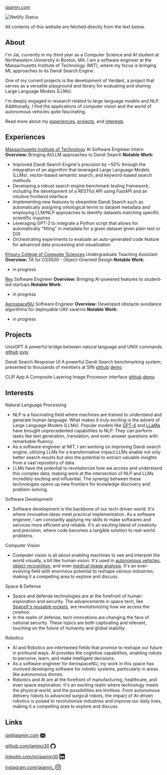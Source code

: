 <a href="https://www.jaiamin.com" target="_blank">jaiamin.com</a> 

<img src="https://api.netlify.com/api/v1/badges/47bbab0b-8270-4333-b00a-b1f61570d8b9/deploy-status" alt="Netlify Status" />

All contents of this website are fetched directly from the text below.

## About

I'm Jai, currently in my third year as a Computer Science and AI student at Northeastern University in Boston, MA. I am a software engineer at the Massachusetts Institute of Technology (MIT), where my focus is bringing ML approaches to its Dandi Search Engine.

One of my current projects is the development of Verdant, a project that serves as a versatile playground and library for evaluating and sharing Large Language Models (LLMs).

I'm deeply engaged in research related to large language models and NLP. Additionally, I find the applications of computer vision and the world of autonomous vehicles quite fascinating.

Read more about my <a href="#experiences">experiences</a>, <a href="#projects">projects</a>, and <a href="#interests">interests</a>.

## Experiences

<a href="https://www.mit.edu/" target="_blank">Massachusetts Institute of Technology</a>
AI Software Engineer Intern
<b>Overview: </b>Bringing AI/LLM approaches to Dandi Search
<b>Notable Work:</b>
- Improved Dandi Search Engine's precision by ~50% through the integration of an algorithm that leveraged Large Language Models (LLMs), vector-based semantic search, and keyword-based search methods
- Developing a robust search engine benchmark testing framework, including the development of a RESTful API using FastAPI and an intuitive frontend interface
- Implementing new features to streamline Dandi Search such as automatically assigning ontological terms to dataset metadata and employing LLM/NLP approaches to identify datasets matching specific scientific inquiries
- Leveraging GPT-3 to integrate a Python script that allows for automatically "filling" in metadata for a given dataset given plain text or DOI
- Orchestrating experiments to evaluate an auto-generated code feature for advanced data processing and visualization

<a href="https://www.khoury.northeastern.edu/" target="_blank">Khoury College of Computer Sciences</a>
Undergraduate Teaching Assistant
<b>Overview: </b>TA for CS3500 - Object-Oriented Design
<b>Notable Work:</b>
- in progress

<a href="https://www.rev.school/" target="_blank">Rev</a>
Software Engineer
<b>Overview: </b>Bringing AI-powered features to student-led startups
<b>Notable Work:</b>
- in progress

<a href="https://www.aerospacenu.com/nuav" target="_blank">AerospaceNU</a>
Software Engineer
<b>Overview: </b>Developed obstacle avoidance algorithms for deployable UAV swarms
<b>Notable Work:</b>
- in progress

## Projects

UnixGPT
A powerful bridge between natural language and UNIX commands
<a href="https://www.github.com/jamino30/UnixGPT" target="_blank">github</a>
<a href="https://pypi.org/project/unixgpt/" target="_blank">pypi</a>

Dandi Search Response UI
A powerful Dandi Search benchmarking system; presented to thousands of members at SfN
<a href="https://www.github.com/jamino30/dandi-search-response-ui" target="_blank">github</a>
<a href="https://www.github.com/jamino30/dandi-search-response-ui" target="_blank">demo</a>

CLIP App
A Composite Layering Image Processor interface
<a href="https://www.github.com/jamino30/CLIP" target="_blank">github</a>
<a href="https://www.github.com/jamino30/CLIP" target="_blank">demo</a>

## Interests

Natural Language Processing
- NLP is a fascinating field where machines are trained to understand and generate human language. What makes it truly exciting is the advent of Large Language Models (LLMs). Popular models like <a href="https://openai.com/research/gpt-4" target="_blank">GPT-4</a> and <a href="https://ai.meta.com/llama/" target="_blank">LLaMa</a> have brought unprecedented capabilities to NLP. They can perform tasks like text generation, translation, and even answer questions with remarkable fluency.
- As a software engineer at MIT, I am working on improving Dandi search engine, utilizing LLMs for a transformative impact.LLMs enable not only better search results but also the potential to extract valuable insights from a vast repository of data.
- LLMs have the potential to revolutionize how we access and understand this complex data, making work at the intersection of NLP and LLMs incredibly exciting and influential. The synergy between these technologies opens up new frontiers for knowledge discovery and problem-solving.

Software Development
- Software development is the backbone of our tech-driven world. It's where innovative ideas meet practical implementation. As a software engineer, I am constantly applying my skills to make softwares and services more efficient and reliable. It's an exciting blend of creativity and precision, where code becomes a tangible solution to real-world problems.

Computer Vision
- Computer vision is all about enabling machines to see and interpret the world visually, a bit like human vision. It's used in <a href="https://www.tesla.com/autopilot" target="_blank">autonomous vehicles</a>, <a href="https://lens.google/" target="_blank">object recognition</a>, and even <a href="https://www.nvidia.com/en-us/lp/ai-data-science/resources/ai-factory-for-medical-imaging-solutions-overview/?ncid=pa-srch-goog-273792-vt12#cid=ix11_pa-srch-goog_en-us" target="_blank">medical image analysis</a>. It's an ever-evolving field with enormous potential to reshape various industries, making it a compelling area to explore and discuss.

Space & Defense
- Space and defense technologies are at the forefront of human exploration and security. The advancements in space tech, like <a href="https://www.spacex.com/vehicles/falcon-9/" target="_blank">SpaceX's reusable rockets</a>, are revolutionizing how we access the cosmos.
- In the realm of defense, tech innovations are changing the face of national security. These topics are both captivating and relevant, touching on the future of humanity and global stability.

Robotics
- AI and Robotics are intertwined fields that promise to reshape our future in profound ways. AI provides the cognitive capabilities, enabling robots to perceive, learn, and make intelligent decisions.
- As a software engineer for AerospaceNU, my work in this space has involved developing software for robotic systems, particularly in areas like autonomous drones.
- Robotics and AI are at the forefront of manufacturing, healthcare, and even space exploration. It's an exciting realm where technology meets the physical world, and the possibilities are limitless. From autonomous delivery robots to advanced surgical robots, the impact of AI-driven robotics is poised to revolutionize industries and improve our daily lives, making it a compelling area to explore and discuss.

## Links

<a href="mailto:jai@jaiamin.com" target="_blank">jai@jaiamin.com</a>
<svg xmlns="http://www.w3.org/2000/svg" width="17" height="17" fill="currentColor" class="bi bi-envelope-fill" viewBox="0 0 16 16" style="transform: translateY(4px);"><path d="M.05 3.555A2 2 0 0 1 2 2h12a2 2 0 0 1 1.95 1.555L8 8.414.05 3.555ZM0 4.697v7.104l5.803-3.558L0 4.697ZM6.761 8.83l-6.57 4.027A2 2 0 0 0 2 14h12a2 2 0 0 0 1.808-1.144l-6.57-4.027L8 9.586l-1.239-.757Zm3.436-.586L16 11.801V4.697l-5.803 3.546Z"/></svg>

<a href="https://github.com/jamino30" target="_blank">github.com/jamino30</a>
<svg xmlns="http://www.w3.org/2000/svg" width="17" height="17" fill="currentColor" class="bi bi-github" viewBox="0 0 16 16" style="transform: translateY(4px);"><path d="M8 0C3.58 0 0 3.58 0 8c0 3.54 2.29 6.53 5.47 7.59.4.07.55-.17.55-.38 0-.19-.01-.82-.01-1.49-2.01.37-2.53-.49-2.69-.94-.09-.23-.48-.94-.82-1.13-.28-.15-.68-.52-.01-.53.63-.01 1.08.58 1.23.82.72 1.21 1.87.87 2.33.66.07-.52.28-.87.51-1.07-1.78-.2-3.64-.89-3.64-3.95 0-.87.31-1.59.82-2.15-.08-.2-.36-1.02.08-2.12 0 0 .67-.21 2.2.82.64-.18 1.32-.27 2-.27.68 0 1.36.09 2 .27 1.53-1.04 2.2-.82 2.2-.82.44 1.1.16 1.92.08 2.12.51.56.82 1.27.82 2.15 0 3.07-1.87 3.75-3.65 3.95.29.25.54.73.54 1.48 0 1.07-.01 1.93-.01 2.2 0 .21.15.46.55.38A8.012 8.012 0 0 0 16 8c0-4.42-3.58-8-8-8z"/></svg>

<a href="https://linkedin.com/in/jaiamin30" target="_blank">linkedin.com/in/jaiamin30</a>
<svg xmlns="http://www.w3.org/2000/svg" width="17" height="17" fill="currentColor" class="bi bi-linkedin" viewBox="0 0 16 16" style="transform: translateY(3px);"><path d="M0 1.146C0 .513.526 0 1.175 0h13.65C15.474 0 16 .513 16 1.146v13.708c0 .633-.526 1.146-1.175 1.146H1.175C.526 16 0 15.487 0 14.854V1.146zm4.943 12.248V6.169H2.542v7.225h2.401zm-1.2-8.212c.837 0 1.358-.554 1.358-1.248-.015-.709-.52-1.248-1.342-1.248-.822 0-1.359.54-1.359 1.248 0 .694.521 1.248 1.327 1.248h.016zm4.908 8.212V9.359c0-.216.016-.432.08-.586.173-.431.568-.878 1.232-.878.869 0 1.216.662 1.216 1.634v3.865h2.401V9.25c0-2.22-1.184-3.252-2.764-3.252-1.274 0-1.845.7-2.165 1.193v.025h-.016a5.54 5.54 0 0 1 .016-.025V6.169h-2.4c.03.678 0 7.225 0 7.225h2.4z"/></svg>

<a href="https://instagram.com/jaiamin_" target="_blank">instagram.com/jaiamin_</a>
<svg xmlns="http://www.w3.org/2000/svg" width="17" height="17" fill="currentColor" class="bi bi-instagram" viewBox="0 0 16 16" style="transform: translateY(3px);"><path d="M8 0C5.829 0 5.556.01 4.703.048 3.85.088 3.269.222 2.76.42a3.917 3.917 0 0 0-1.417.923A3.927 3.927 0 0 0 .42 2.76C.222 3.268.087 3.85.048 4.7.01 5.555 0 5.827 0 8.001c0 2.172.01 2.444.048 3.297.04.852.174 1.433.372 1.942.205.526.478.972.923 1.417.444.445.89.719 1.416.923.51.198 1.09.333 1.942.372C5.555 15.99 5.827 16 8 16s2.444-.01 3.298-.048c.851-.04 1.434-.174 1.943-.372a3.916 3.916 0 0 0 1.416-.923c.445-.445.718-.891.923-1.417.197-.509.332-1.09.372-1.942C15.99 10.445 16 10.173 16 8s-.01-2.445-.048-3.299c-.04-.851-.175-1.433-.372-1.941a3.926 3.926 0 0 0-.923-1.417A3.911 3.911 0 0 0 13.24.42c-.51-.198-1.092-.333-1.943-.372C10.443.01 10.172 0 7.998 0h.003zm-.717 1.442h.718c2.136 0 2.389.007 3.232.046.78.035 1.204.166 1.486.275.373.145.64.319.92.599.28.28.453.546.598.92.11.281.24.705.275 1.485.039.843.047 1.096.047 3.231s-.008 2.389-.047 3.232c-.035.78-.166 1.203-.275 1.485a2.47 2.47 0 0 1-.599.919c-.28.28-.546.453-.92.598-.28.11-.704.24-1.485.276-.843.038-1.096.047-3.232.047s-2.39-.009-3.233-.047c-.78-.036-1.203-.166-1.485-.276a2.478 2.478 0 0 1-.92-.598 2.48 2.48 0 0 1-.6-.92c-.109-.281-.24-.705-.275-1.485-.038-.843-.046-1.096-.046-3.233 0-2.136.008-2.388.046-3.231.036-.78.166-1.204.276-1.486.145-.373.319-.64.599-.92.28-.28.546-.453.92-.598.282-.11.705-.24 1.485-.276.738-.034 1.024-.044 2.515-.045v.002zm4.988 1.328a.96.96 0 1 0 0 1.92.96.96 0 0 0 0-1.92zm-4.27 1.122a4.109 4.109 0 1 0 0 8.217 4.109 4.109 0 0 0 0-8.217zm0 1.441a2.667 2.667 0 1 1 0 5.334 2.667 2.667 0 0 1 0-5.334z"/></svg>

